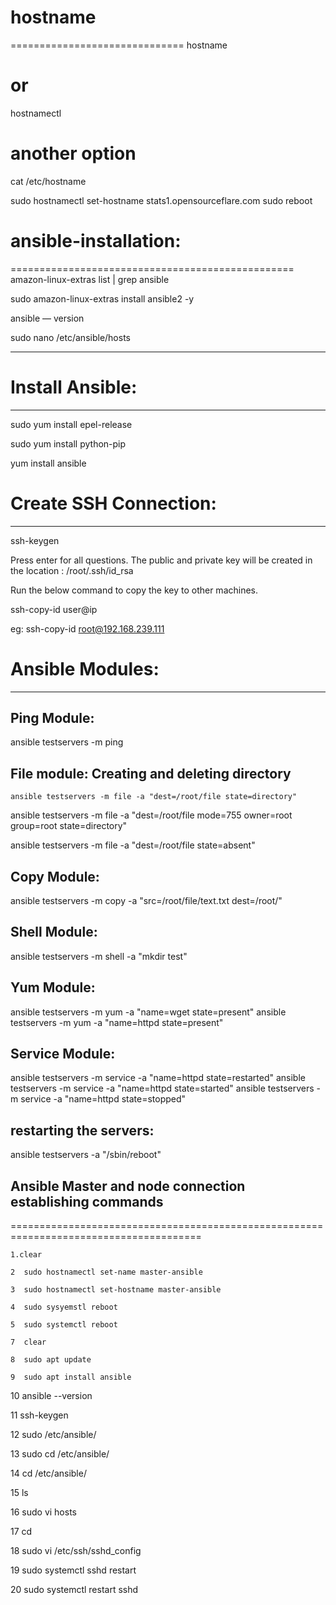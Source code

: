 # hostname
==============================
hostname
# or #
hostnamectl
# another option #
cat /etc/hostname

sudo hostnamectl set-hostname stats1.opensourceflare.com
sudo reboot



# ansible-installation:
=================================================
amazon-linux-extras list | grep ansible

sudo amazon-linux-extras install ansible2 -y

ansible — version

sudo nano /etc/ansible/hosts



-----------------------------------------------------------------------------------
# Install Ansible:
-------------------

sudo yum install epel-release

sudo yum install python-pip

yum install ansible 

# Create SSH Connection:
------------------------

ssh-keygen

Press enter for all questions. The public and private key will be created in the location : /root/.ssh/id_rsa

Run the below command to copy the key to other machines. 

ssh-copy-id user@ip 

eg: ssh-copy-id root@192.168.239.111

# Ansible Modules:
-------------------------

## Ping Module:
ansible testservers -m ping

## File module: Creating and deleting directory

```
ansible testservers -m file -a "dest=/root/file state=directory"
```

ansible testservers -m file -a "dest=/root/file mode=755 owner=root group=root state=directory"

ansible testservers -m file -a "dest=/root/file state=absent"

## Copy Module:

ansible testservers -m copy -a "src=/root/file/text.txt dest=/root/"

## Shell Module:

ansible testservers -m shell -a "mkdir test"

## Yum Module:

ansible testservers -m yum -a "name=wget state=present"
ansible testservers -m yum -a "name=httpd state=present"


## Service Module:

ansible testservers -m service -a "name=httpd state=restarted"
ansible testservers -m service -a "name=httpd state=started"
ansible testservers -m service -a "name=httpd state=stopped"

## restarting the servers:

ansible testservers -a "/sbin/reboot"






## Ansible Master and node connection establishing commands
=======================================================================================
 
    1.clear
    
    2  sudo hostnamectl set-name master-ansible
    
    3  sudo hostnamectl set-hostname master-ansible
    
    4  sudo sysyemstl reboot
    
    5  sudo systemctl reboot
    
    7  clear
    
    8  sudo apt update
    
    9  sudo apt install ansible
    
   10  ansible --version
   
   11  ssh-keygen
   
   12  sudo /etc/ansible/
   
   13  sudo cd /etc/ansible/
   
   14  cd /etc/ansible/
   
   15  ls
   
   16  sudo vi hosts
   
   17  cd
   
   18  sudo vi /etc/ssh/sshd_config
   
   19  sudo systemctl sshd restart
   
   20  sudo systemctl restart sshd

